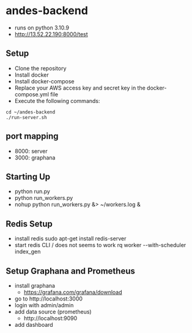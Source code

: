 # andes-backend
- runs on python 3.10.9
- http://13.52.22.190:8000/test

## Setup
- Clone the repository
- Install docker
- Install docker-compose
- Replace your AWS access key and secret key in the docker-compose.yml file
- Execute the following commands:
``` 
cd ~/andes-backend
./run-server.sh
```

## port mapping
- 8000: server
- 3000: graphana

## Starting Up
- python run.py
- python run_workers.py
- nohup python run_workers.py &> ~/workers.log &


## Redis Setup
- install redis
    sudo apt-get install redis-server
- start redis CLI / does not seems to work
    rq worker --with-scheduler index_gen


## Setup Graphana and Prometheus
- install graphana
    - https://grafana.com/grafana/download
- go to http://localhost:3000
- login with admin/admin
- add data source (prometheus)
    - http://localhost:9090
- add dashboard